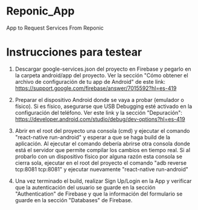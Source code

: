 # Reponic_App
App to Request Services From Reponic


# Instrucciones para testear

1) Descargar google-services.json del proyecto en Firebase y pegarlo en la carpeta android/app del proyecto. Ver la sección "Cómo obtener el archivo de configuración de tu app de Android" de este link: https://support.google.com/firebase/answer/7015592?hl=es-419

2) Preparar el dispositivo Android donde se vaya a probar (emulador o físico). Si es físico, asegurarse que USB Debugging esté activado en la configuración del teléfono. Ver este link y la sección "Depuración": https://developer.android.com/studio/debug/dev-options?hl=es-419

3) Abrir en el root del proyecto una consola (cmd) y ejecutar el comando "react-native run-android" y esperar a que se haga build de la aplicación. Al ejecutar el comando debería abrirse otra consola donde está el servidor que permite compilar los cambios en tiempo real. Si al probarlo con un dispositivo físico por alguna razón esta consola se cierra sola, ejecutar en el root del proyecto el comando "adb reverse tcp:8081 tcp:8081" y ejecutar nuevamente "react-native run-android"

4) Una vez terminado el build, realizar Sign Up/Login en la App y verificar que la autenticación del usuario se guarde en la sección "Authentication" de Firebase y que la información del formulario se guarde en la sección "Databases" de Firebase.
